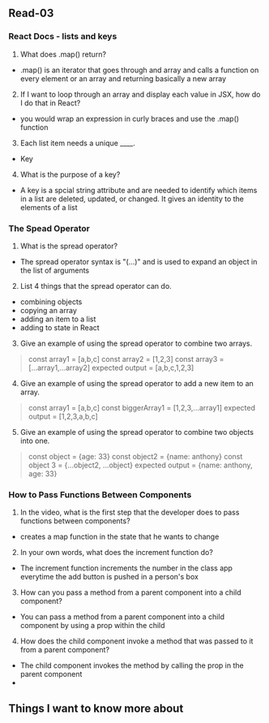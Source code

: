 
## Read-03

### React Docs - lists and keys
1. What does .map() return?
- .map() is an iterator that goes through and array and calls a function on every element or an array and returning basically a new array
2. If I want to loop through an array and display each value in JSX, how do I do that in React?
- you would wrap an expression in curly braces and use the .map() function
3. Each list item needs a unique ____.
- Key
4. What is the purpose of a key?
- A key is a spcial string attribute and are needed to identify which items in a list are deleted, updated, or changed. It gives an identity to the elements of a list

### The Spead Operator
1. What is the spread operator?
- The spread operator syntax is "(...)" and is used to expand an object in the list of arguments
2. List 4 things that the spread operator can do.
- combining objects
- copying an array
- adding an item to a list
- adding to state in React
3. Give an example of using the spread operator to combine two arrays.
> const array1 = [a,b,c]
> const array2 = [1,2,3]
> const array3 = [...array1,...array2]
> expected output = [a,b,c,1,2,3]
4. Give an example of using the spread operator to add a new item to an array.
> const array1 = [a,b,c]
> const biggerArray1 = [1,2,3,...array1]
> expected output = [1,2,3,a,b,c]
5. Give an example of using the spread operator to combine two objects into one.
> const object = {age: 33}
> const object2 = {name: anthony}
> const object 3 = {...object2, ...object}
> expected output = {name: anthony, age: 33}

### How to Pass Functions Between Components
1. In the video, what is the first step that the developer does to pass functions between components?
-  creates a map function in the state that he wants to change 
2. In your own words, what does the increment function do?
- The increment function increments the number in the class app everytime the add button is pushed in a person's box
3. How can you pass a method from a parent component into a child component?
- You can pass a method from a parent component into a child component by using a prop within the child
4. How does the child component invoke a method that was passed to it from a parent component?
- The child component invokes the method by calling the prop in the parent component
- 
## Things I want to know more about
